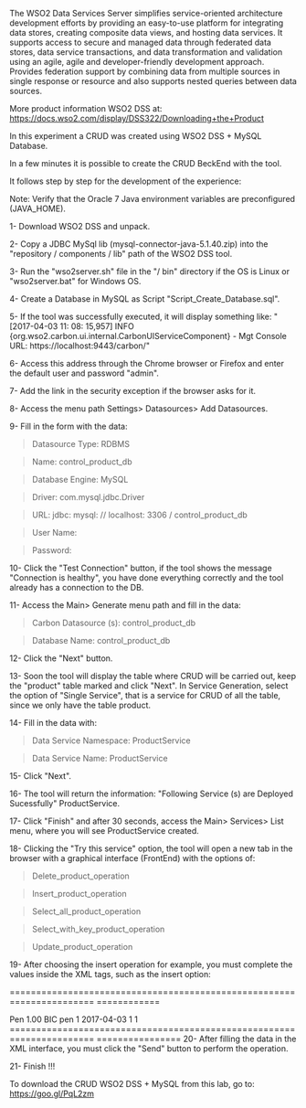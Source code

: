 The WSO2 Data Services Server simplifies service-oriented architecture development efforts by providing an easy-to-use platform for integrating data stores, creating composite data views, and hosting data services. It supports access to secure and managed data through federated data stores, data service transactions, and data transformation and validation using an agile, agile and developer-friendly development approach. Provides federation support by combining data from multiple sources in single response or resource and also supports nested queries between data sources.

More product information WSO2 DSS at: https://docs.wso2.com/display/DSS322/Downloading+the+Product

In this experiment a CRUD was created using WSO2 DSS + MySQL Database.

In a few minutes it is possible to create the CRUD BeckEnd with the tool.

It follows step by step for the development of the experience:

Note: Verify that the Oracle 7 Java environment variables are preconfigured (JAVA_HOME).

1- Download WSO2 DSS and unpack.

2- Copy a JDBC MySql lib (mysql-connector-java-5.1.40.zip) into the "repository / components / lib" path of the WSO2 DSS tool.

3- Run the "wso2server.sh" file in the "/ bin" directory if the OS is Linux or "wso2server.bat" for Windows OS.

4- Create a Database in MySQL as Script "Script_Create_Database.sql".

5- If the tool was successfully executed, it will display something like:
"[2017-04-03 11: 08: 15,957] INFO {org.wso2.carbon.ui.internal.CarbonUIServiceComponent} - Mgt Console URL: https://localhost:9443/carbon/"

6- Access this address through the Chrome browser or Firefox and enter the default user and password "admin".

7- Add the link in the security exception if the browser asks for it.

8- Access the menu path Settings> Datasources> Add Datasources.

9- Fill in the form with the data:

> Datasource Type: RDBMS

> Name: control_product_db

> Database Engine: MySQL

> Driver: com.mysql.jdbc.Driver

> URL: jdbc: mysql: // localhost: 3306 / control_product_db

> User Name: <bank user>

> Password: <bank password>

10- Click the "Test Connection" button, if the tool shows the message "Connection is healthy", you have done everything correctly and the tool already has a connection to the DB.

11- Access the Main> Generate menu path and fill in the data:

> Carbon Datasource (s): control_product_db

> Database Name: control_product_db

12- Click the "Next" button.

13- Soon the tool will display the table where CRUD will be carried out, keep the "product" table marked and click "Next".
In Service Generation, select the option of "Single Service", that is a service for CRUD of all the table, since we only have the table product.

14- Fill in the data with:

> Data Service Namespace: ProductService

> Data Service Name: ProductService

15- Click "Next".

16- The tool will return the information: "Following Service (s) are Deployed Sucessfully" ProductService.

17- Click "Finish" and after 30 seconds, access the Main> Services> List menu, where you will see ProductService created.

18- Clicking the "Try this service" option, the tool will open a new tab in the browser with a graphical interface (FrontEnd) with the options of:

> Delete_product_operation

> Insert_product_operation

> Select_all_product_operation

> Select_with_key_product_operation

> Update_product_operation

19- After choosing the insert operation for example, you must complete the values ​​inside the XML tags, such as the insert option:

====================================================================== ============
<Body>
   <P: insert_product_operation xmlns: p = "ProductService">
      <! - Exactly 1 occurrence ->
      <P: product_name> Pen </ p: product_name>
      <! - Exactly 1 occurrence ->
      <P: product_price> 1.00 </ p: product_price>
      <! - Exactly 1 occurrence ->
      <P: product_description> BIC pen </ p: product_description>
      <! - Exactly 1 occurrence ->
      <P: product_amount> 1 </ p: product_amount>
      <! - Exactly 1 occurrence ->
      <P: product_date_created> 2017-04-03 </ p: product_date_created>
      <! - Exactly 1 occurrence ->
      <P: is_active> 1 </ p: is_active>
      <! - Exactly 1 occurrence ->
      <P: is_created> 1 </ p: is_created>
   </ P: insert_product_operation>
</ Body>
====================================================================== ================
20- After filling the data in the XML interface, you must click the "Send" button to perform the operation.

21- Finish !!!

To download the CRUD WSO2 DSS + MySQL from this lab, go to: https://goo.gl/PqL2zm
